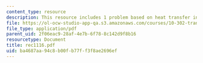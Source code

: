 ```yaml
---
content_type: resource
description: This resource includes 1 problem based on heat transfer in furnace burners.
file: https://ol-ocw-studio-app-qa.s3.amazonaws.com/courses/10-302-transport-processes-fall-2004/ba4687aa94c8b00fb77ff3f8ae2696ef_rec1116.pdf
file_type: application/pdf
parent_uid: 2f06eac9-28af-4e7b-6f78-8c142d9f8b16
resourcetype: Document
title: rec1116.pdf
uid: ba4687aa-94c8-b00f-b77f-f3f8ae2696ef
---
```

